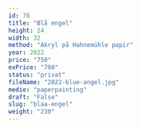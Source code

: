 ```yaml
---
id: 78
title: "Blå engel"
height: 24
width: 32
method: "Akryl på Hahnemühle papir"
year: 2022
price: "750"
exPrice: "700"
status: "privat"
fileName: "2022-blue-angel.jpg"
medie: "paperpainting"
draft: "False"
slug: "blaa-engel"
weight: "230"
---
```

